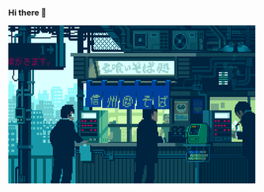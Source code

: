 ### Hi there 👋

<p><img align= "center" alt="gif" src="https://github.com/rush71/files/blob/main/gif_tokyo.gif " width= "500" height= "320" /></p>


